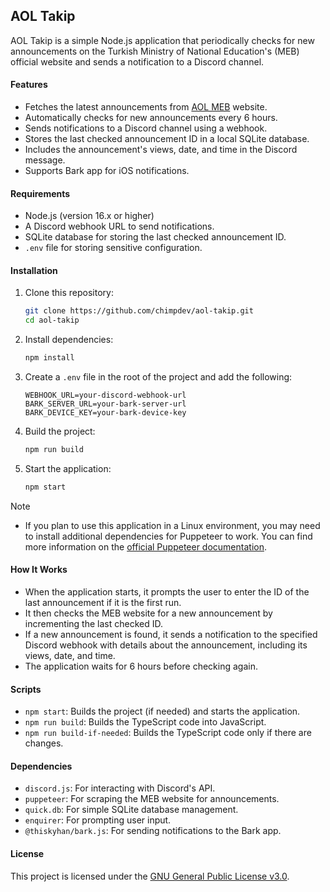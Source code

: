 ## AOL Takip

AOL Takip is a simple Node.js application that periodically checks for new announcements on the Turkish Ministry of National Education's (MEB) official website and sends a notification to a Discord channel.

#### Features

- Fetches the latest announcements from [AOL MEB](https://aol.meb.gov.tr/www/onemli-duyuru/icerik/) website.
- Automatically checks for new announcements every 6 hours.
- Sends notifications to a Discord channel using a webhook.
- Stores the last checked announcement ID in a local SQLite database.
- Includes the announcement's views, date, and time in the Discord message.
- Supports Bark app for iOS notifications.

#### Requirements

- Node.js (version 16.x or higher)
- A Discord webhook URL to send notifications.
- SQLite database for storing the last checked announcement ID.
- `.env` file for storing sensitive configuration.

#### Installation

1. Clone this repository:

   ```bash
   git clone https://github.com/chimpdev/aol-takip.git
   cd aol-takip
   ```

2. Install dependencies:

   ```bash
   npm install
   ```

3. Create a `.env` file in the root of the project and add the following:

   ```env
   WEBHOOK_URL=your-discord-webhook-url
   BARK_SERVER_URL=your-bark-server-url
   BARK_DEVICE_KEY=your-bark-device-key
   ```

4. Build the project:

   ```bash
   npm run build
   ```

5. Start the application:

   ```bash
   npm start
   ```

> [!NOTE]
> - If you plan to use this application in a Linux environment, you may need to install additional dependencies for Puppeteer to work. You can find more information on the [official Puppeteer documentation](https://pptr.dev/troubleshooting#chrome-doesnt-launch-on-linux).

#### How It Works

- When the application starts, it prompts the user to enter the ID of the last announcement if it is the first run.
- It then checks the MEB website for a new announcement by incrementing the last checked ID.
- If a new announcement is found, it sends a notification to the specified Discord webhook with details about the announcement, including its views, date, and time.
- The application waits for 6 hours before checking again.

#### Scripts

- `npm start`: Builds the project (if needed) and starts the application.
- `npm run build`: Builds the TypeScript code into JavaScript.
- `npm run build-if-needed`: Builds the TypeScript code only if there are changes.

#### Dependencies

- `discord.js`: For interacting with Discord's API.
- `puppeteer`: For scraping the MEB website for announcements.
- `quick.db`: For simple SQLite database management.
- `enquirer`: For prompting user input.
- `@thiskyhan/bark.js`: For sending notifications to the Bark app.

#### License

This project is licensed under the [GNU General Public License v3.0](LICENSE).